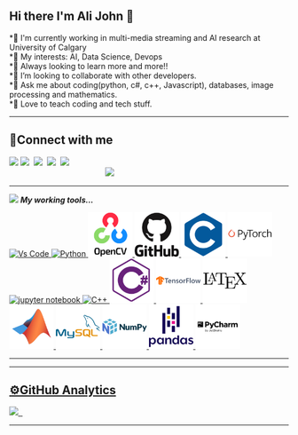 ## Hi there I'm Ali John 👋
  
 *🔭 I'm currently working in multi-media streaming and AI research at University of Calgary  
 *🧮 My interests: AI, Data Science, Devops  
 *🌱 Always looking to learn more and more!!  
 *👯 I’m looking to collaborate with other developers.  
 *💬 Ask me about coding(python, c#, c++, Javascript), databases, image processing and mathematics.  
 *📣 Love to teach coding and tech stuff.  
   
 ---
     
 ## 🔗Connect with me  
  
<a href="https://www.google.com" ><img src="https://img.shields.io/badge/Gmail-D14836?style=for-the-badge&logo=gmail&logoColor=white"></a>
   <a href="https://www.linkedin.com/in/ali-john-naqvi-b736591a4/" ><img src="https://img.shields.io/badge/LinkedIn-0077B5?style=for-the-badge&logo=linkedin&logoColor=white"></a>&nbsp; 
   <a href="https://twitter.com/AliJohnNaqvi1?s=08" ><img src="https://img.shields.io/badge/Twitter-1DA1F2?style=for-the-badge&logo=twitter&logoColor=white"></a>&nbsp;
  <a href="https://www.youtube.com/channel/UCXLKxx_4LjNEy4UXn6AEFdw" ><img src="https://img.shields.io/youtube/channel/views/UCXLKxx_4LjNEy4UXn6AEFdw?style=for-the-badge"></a>&nbsp;
   <a href="https://www.quora.com/profile/Ali-John-Naqvi-1" ><img src="https://img.shields.io/badge/Quora-%23B92B27.svg?&style=for-the-badge&logo=Quora&logoColor=white"></a>  
   &nbsp;&nbsp;&nbsp;&nbsp;&nbsp;&nbsp;&nbsp;&nbsp;&nbsp;&nbsp;&nbsp;&nbsp;&nbsp;&nbsp;&nbsp;&nbsp;&nbsp;&nbsp;&nbsp;&nbsp;&nbsp;&nbsp;&nbsp;&nbsp;&nbsp;&nbsp;&nbsp;&nbsp;&nbsp;&nbsp;&nbsp;&nbsp;&nbsp;&nbsp;&nbsp;&nbsp;&nbsp;&nbsp;&nbsp;&nbsp;&nbsp;&nbsp;&nbsp; <img src="https://komarev.com/ghpvc/?username=ali-john&style=flat-square">

<!--
**ali-john/ali-john** is a ✨ _special_ ✨ repository because its `README.md` (this file) appears on your GitHub profile.

Here are some ideas to get you started:


-->

---
   
<img src="https://media.giphy.com/media/iY8CRBdQXODJSCERIr/giphy.gif" width="30" >&nbsp;***My working tools...***
<!-- Working Tools    -->

<a href="https://code.visualstudio.com/"> <img alt="Vs Code"      src="https://cdn.jsdelivr.net/gh/devicons/devicon/icons/vscode/vscode-original-wordmark.svg"     width="80">
<a  href="https://www.python.org/" ><img alt="Python" src="https://cdn.jsdelivr.net/gh/devicons/devicon/icons/python/python-original-wordmark.svg"  width="80">
<a href="https://opencv.org">   <img alt="OpenCV" src="https://github.com/devicons/devicon/blob/v2.15.1/icons/opencv/opencv-original-wordmark.svg"  width="80">
<a href="https://github.com/">   <img alt="Github" src="https://github.com/devicons/devicon/blob/v2.15.1/icons/github/github-original-wordmark.svg"  width="80">
<a href="https://en.wikipedia.org/wiki/C_(programming_language)">  <img alt="c" src="https://github.com/devicons/devicon/blob/v2.15.1/icons/c/c-plain.svg"  width="80">
<a href="https://pytorch.org">  <img alt="Pytorch" src="https://github.com/devicons/devicon/blob/v2.15.1/icons/pytorch/pytorch-original-wordmark.svg"  width="80">
<a href="https://jupyter.org/">   <img alt="jupyter notebook" src="https://cdn.jsdelivr.net/gh/devicons/devicon/icons/jupyter/jupyter-original-wordmark.svg" width="80">
<a href="https://en.wikipedia.org/wiki/C%2B%2B" >   <img alt="C++" src="https://cdn.jsdelivr.net/gh/devicons/devicon/icons/cplusplus/cplusplus-plain.svg"  width="80">
<a href="https://learn.microsoft.com/en-us/dotnet/csharp/" >   <img alt="C#" src="https://github.com/devicons/devicon/blob/v2.15.1/icons/csharp/csharp-line.svg"  width="80">
<a href="https://www.tensorflow.org" >   <img alt="TensorFlow" src="https://github.com/devicons/devicon/blob/v2.15.1/icons/tensorflow/tensorflow-original-wordmark.svg"  width="80">
<a href="https://www.latex-project.org" >   <img alt="Latex" src="https://github.com/devicons/devicon/blob/v2.15.1/icons/latex/latex-original.svg"  width="80">
<a href="https://www.mathworks.com/products/matlab.html" >   <img alt="Matlab" src="https://github.com/devicons/devicon/blob/v2.15.1/icons/matlab/matlab-original.svg"  width="80">
<a href="https://www.mysql.com" >   <img alt="MySQL" src="https://github.com/devicons/devicon/blob/v2.15.1/icons/mysql/mysql-original-wordmark.svg"  width="80">
<a href="https://numpy.org" >   <img alt="Numpy" src="https://github.com/devicons/devicon/blob/v2.15.1/icons/numpy/numpy-original-wordmark.svg"  width="80">
<a href="https://pandas.pydata.org" >   <img alt="Pandas" src="https://github.com/devicons/devicon/blob/v2.15.1/icons/pandas/pandas-original-wordmark.svg"  width="80">
<a href="https://www.jetbrains.com/pycharm/" >   <img alt="Pycharm" src="https://github.com/devicons/devicon/blob/v2.15.1/icons/pycharm/pycharm-original-wordmark.svg"  width="80">
 
---
  
---
## ⚙️GitHub Analytics
<img src="https://github-readme-stats.vercel.app/api?username=ali-john&&show_icons=true&theme=radical">&nbsp;&nbsp;


 ---




